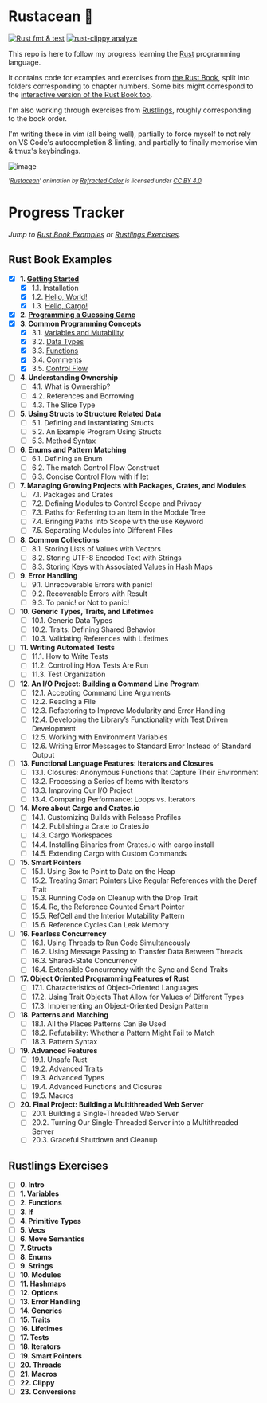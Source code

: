 # Rustacean 🦀

[![Rust fmt & test](https://github.com/b-d-e/rustacean/actions/workflows/rust.yml/badge.svg)](https://github.com/b-d-e/rustacean/actions/workflows/rust.yml)
[![rust-clippy analyze](https://github.com/b-d-e/rustacean/actions/workflows/rust-clippy.yml/badge.svg)](https://github.com/b-d-e/rustacean/actions/workflows/rust-clippy.yml)

This repo is here to follow my progress learning the [Rust](https://www.rust-lang.org/) programming language.

It contains code for examples and exercises from [the Rust Book](https://doc.rust-lang.org/book/), split into folders corresponding to chapter numbers. Some bits might correspond to the [interactive version of the Rust Book too](https://rust-book.cs.brown.edu/).

I'm also working through exercises from [Rustlings](https://github.com/rust-lang/rustlings), roughly corresponding to the book order.

I'm writing these in vim (all being well), partially to force myself to not rely on VS Code's autocompletion & linting, and partially to finally memorise vim & tmux's keybindings.

![image](https://mir-s3-cdn-cf.behance.net/project_modules/disp/7df0bd42774743.57ee5f32bd76e.gif)

<sup>_'[Rustacean](https://www.behance.net/gallery/42774743/Rustacean)' animation by [Refracted Color](https://www.behance.net/refractedcolor) is licensed under [CC BY 4.0](https://creativecommons.org/licenses/by/4.0/)._</sup>

# Progress Tracker
_Jump to [Rust Book Examples](#rust-book-examples) or [Rustlings Exercises](#rustlings-exercises)_.

## Rust Book Examples

- [x] **1. [Getting Started](1/)**
  - [x] 1.1. Installation
  - [x] 1.2. [Hello, World!](book/1/hello_world/main.rs)
  - [x] 1.3. [Hello, Cargo!](book/1/hello_cargo/src/main.rs)
- [x] **2. [Programming a Guessing Game](book/2/guessing_game/src/main.rs)**
- [x] **3. Common Programming Concepts**
  - [x] 3.1. [Variables and Mutability](book/3/variables_and_mutability/src/main.rs)
  - [x] 3.2. [Data Types](book/3/data_types/src/main.rs)
  - [x] 3.3. [Functions](book/3/functions/src/main.rs)
  - [x] 3.4. [Comments](book/3/comments/src/main.rs)
  - [x] 3.5. [Control Flow](book/3/control_flow/src/main.rs)
- [ ] **4. Understanding Ownership**
  - [ ] 4.1. What is Ownership?
  - [ ] 4.2. References and Borrowing
  - [ ] 4.3. The Slice Type
- [ ] **5. Using Structs to Structure Related Data**
  - [ ] 5.1. Defining and Instantiating Structs
  - [ ] 5.2. An Example Program Using Structs
  - [ ] 5.3. Method Syntax
- [ ] **6. Enums and Pattern Matching**
  - [ ] 6.1. Defining an Enum
  - [ ] 6.2. The match Control Flow Construct
  - [ ] 6.3. Concise Control Flow with if let
- [ ] **7. Managing Growing Projects with Packages, Crates, and Modules**
  - [ ] 7.1. Packages and Crates
  - [ ] 7.2. Defining Modules to Control Scope and Privacy
  - [ ] 7.3. Paths for Referring to an Item in the Module Tree
  - [ ] 7.4. Bringing Paths Into Scope with the use Keyword
  - [ ] 7.5. Separating Modules into Different Files
- [ ] **8. Common Collections**
  - [ ] 8.1. Storing Lists of Values with Vectors
  - [ ] 8.2. Storing UTF-8 Encoded Text with Strings
  - [ ] 8.3. Storing Keys with Associated Values in Hash Maps
- [ ] **9. Error Handling**
  - [ ] 9.1. Unrecoverable Errors with panic!
  - [ ] 9.2. Recoverable Errors with Result
  - [ ] 9.3. To panic! or Not to panic!
- [ ] **10. Generic Types, Traits, and Lifetimes**
  - [ ] 10.1. Generic Data Types
  - [ ] 10.2. Traits: Defining Shared Behavior
  - [ ] 10.3. Validating References with Lifetimes
- [ ] **11. Writing Automated Tests**
  - [ ] 11.1. How to Write Tests
  - [ ] 11.2. Controlling How Tests Are Run
  - [ ] 11.3. Test Organization
- [ ] **12. An I/O Project: Building a Command Line Program**
  - [ ] 12.1. Accepting Command Line Arguments
  - [ ] 12.2. Reading a File
  - [ ] 12.3. Refactoring to Improve Modularity and Error Handling
  - [ ] 12.4. Developing the Library’s Functionality with Test Driven Development
  - [ ] 12.5. Working with Environment Variables
  - [ ] 12.6. Writing Error Messages to Standard Error Instead of Standard Output
- [ ] **13. Functional Language Features: Iterators and Closures**
  - [ ] 13.1. Closures: Anonymous Functions that Capture Their Environment
  - [ ] 13.2. Processing a Series of Items with Iterators
  - [ ] 13.3. Improving Our I/O Project
  - [ ] 13.4. Comparing Performance: Loops vs. Iterators
- [ ] **14. More about Cargo and Crates.io**
  - [ ] 14.1. Customizing Builds with Release Profiles
  - [ ] 14.2. Publishing a Crate to Crates.io
  - [ ] 14.3. Cargo Workspaces
  - [ ] 14.4. Installing Binaries from Crates.io with cargo install
  - [ ] 14.5. Extending Cargo with Custom Commands
- [ ] **15. Smart Pointers**
  - [ ] 15.1. Using Box<T> to Point to Data on the Heap
  - [ ] 15.2. Treating Smart Pointers Like Regular References with the Deref Trait
  - [ ] 15.3. Running Code on Cleanup with the Drop Trait
  - [ ] 15.4. Rc<T>, the Reference Counted Smart Pointer
  - [ ] 15.5. RefCell<T> and the Interior Mutability Pattern
  - [ ] 15.6. Reference Cycles Can Leak Memory
- [ ] **16. Fearless Concurrency**
  - [ ] 16.1. Using Threads to Run Code Simultaneously
  - [ ] 16.2. Using Message Passing to Transfer Data Between Threads
  - [ ] 16.3. Shared-State Concurrency
  - [ ] 16.4. Extensible Concurrency with the Sync and Send Traits
- [ ] **17. Object Oriented Programming Features of Rust**
  - [ ] 17.1. Characteristics of Object-Oriented Languages
  - [ ] 17.2. Using Trait Objects That Allow for Values of Different Types
  - [ ] 17.3. Implementing an Object-Oriented Design Pattern
- [ ] **18. Patterns and Matching**
  - [ ] 18.1. All the Places Patterns Can Be Used
  - [ ] 18.2. Refutability: Whether a Pattern Might Fail to Match
  - [ ] 18.3. Pattern Syntax
- [ ] **19. Advanced Features**
  - [ ] 19.1. Unsafe Rust
  - [ ] 19.2. Advanced Traits
  - [ ] 19.3. Advanced Types
  - [ ] 19.4. Advanced Functions and Closures
  - [ ] 19.5. Macros
- [ ] **20. Final Project: Building a Multithreaded Web Server**
  - [ ] 20.1. Building a Single-Threaded Web Server
  - [ ] 20.2. Turning Our Single-Threaded Server into a Multithreaded Server
  - [ ] 20.3. Graceful Shutdown and Cleanup

## Rustlings Exercises

- [ ] **0. Intro**
- [ ] **1. Variables**
- [ ] **2. Functions**
- [ ] **3. If**
- [ ] **4. Primitive Types**
- [ ] **5. Vecs**
- [ ] **6. Move Semantics**
- [ ] **7. Structs**
- [ ] **8. Enums**
- [ ] **9. Strings**
- [ ] **10. Modules**
- [ ] **11. Hashmaps**
- [ ] **12. Options**
- [ ] **13. Error Handling**
- [ ] **14. Generics**
- [ ] **15. Traits**
- [ ] **16. Lifetimes**
- [ ] **17. Tests**
- [ ] **18. Iterators**
- [ ] **19. Smart Pointers**
- [ ] **20. Threads**
- [ ] **21. Macros**
- [ ] **22. Clippy**
- [ ] **23. Conversions**
